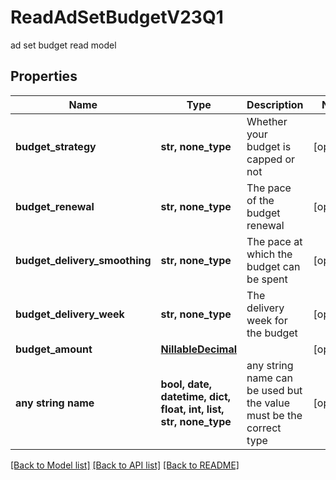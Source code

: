 # ReadAdSetBudgetV23Q1

ad set budget read model

## Properties
Name | Type | Description | Notes
------------ | ------------- | ------------- | -------------
**budget_strategy** | **str, none_type** | Whether your budget is capped or not | [optional] 
**budget_renewal** | **str, none_type** | The pace of the budget renewal | [optional] 
**budget_delivery_smoothing** | **str, none_type** | The pace at which the budget can be spent | [optional] 
**budget_delivery_week** | **str, none_type** | The delivery week for the budget | [optional] 
**budget_amount** | [**NillableDecimal**](NillableDecimal.md) |  | [optional] 
**any string name** | **bool, date, datetime, dict, float, int, list, str, none_type** | any string name can be used but the value must be the correct type | [optional]

[[Back to Model list]](../README.md#documentation-for-models) [[Back to API list]](../README.md#documentation-for-api-endpoints) [[Back to README]](../README.md)


